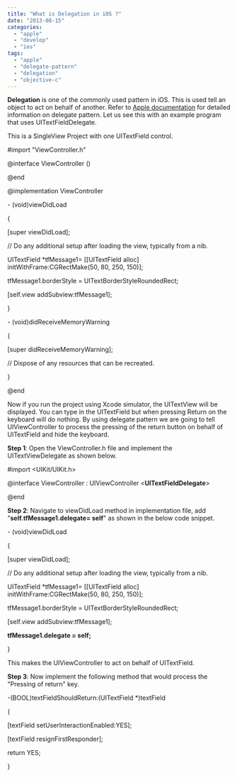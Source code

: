 ```yaml
---
title: "What is Delegation in iOS ?"
date: "2013-08-15"
categories: 
  - "apple"
  - "develop"
  - "ios"
tags: 
  - "apple"
  - "delegate-pattern"
  - "delegation"
  - "objective-c"
---
```


**Delegation** is one of the commonly used pattern in iOS. This is used tell an object to act on behalf of another. Refer to [Apple documentation](http://developer.apple.com/library/ios/documentation/General/Conceptual/DevPedia-CocoaCore/Delegation.html) for detailed information on delegate pattern. Let us see this with an example program that uses UITextFieldDelegate.

This is a SingleView Project with one UITextField control.

#import "ViewController.h"

  

@interface ViewController ()

  

@end

  

@implementation ViewController

  

\- (void)viewDidLoad

{

\[super viewDidLoad\];

// Do any additional setup after loading the view, typically from a nib.

  

UITextField \*tfMessage1= \[\[UITextField alloc\] initWithFrame:CGRectMake(50, 80, 250, 150)\];

tfMessage1.borderStyle \= UITextBorderStyleRoundedRect;

\[self.view addSubview:tfMessage1\];

}

  

\- (void)didReceiveMemoryWarning

{

\[super didReceiveMemoryWarning\];

// Dispose of any resources that can be recreated.

}

  

@end

  
Now if you run the project using Xcode simulator, the UITextView will be displayed. You can type in the UITextField but when pressing Return on the keyboard will do nothing. By using delegate pattern we are going to tell UIViewController to process the pressing of the return button on behalf of UITextField and hide the keyboard.  

**Step 1**: Open the ViewController.h file and implement the UITextViewDelegate as shown below.

#import <UIKit/UIKit.h>

  

@interface ViewController : UIViewController <**UITextFieldDelegate**\>

  

@end

  
  
**Step 2**: Navigate to viewDidLoad method in implementation file, add "**self.tfMessage1.delegate= self**" as shown in the below code snippet.  
  

\- (void)viewDidLoad

{

\[super viewDidLoad\];

// Do any additional setup after loading the view, typically from a nib.

  

UITextField \*tfMessage1= \[\[UITextField alloc\] initWithFrame:CGRectMake(50, 80, 250, 150)\];

tfMessage1.borderStyle \= UITextBorderStyleRoundedRect;

\[self.view addSubview:tfMessage1\];

**tfMessage1.delegate = self;**

  

}

  
This makes the UIViewController to act on behalf of UITextField.  
  
**Step 3**: Now implement the following method that would process the "Pressing of return" key.  

\-(BOOL)textFieldShouldReturn:(UITextField \*)textField

{

\[textField setUserInteractionEnabled:YES\];

\[textField resignFirstResponder\];

return YES;

}
